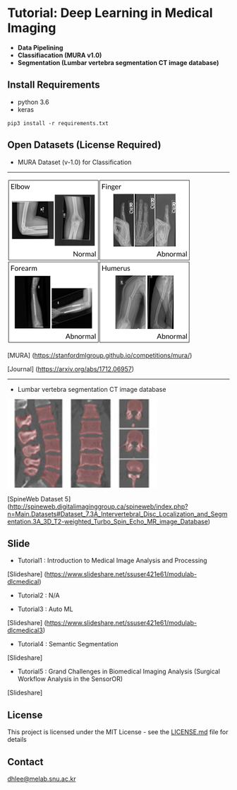 # Tutorial: Deep Learning in Medical Imaging 

- **Data Pipelining**
- **Classifiacation (MURA v1.0)**
- **Segmentation (Lumbar vertebra segmentation CT image database)**


## Install Requirements

- python 3.6
- keras
```
pip3 install -r requirements.txt
```

## Open Datasets (License Required)

- MURA Dataset (v-1.0) for Classification
---
![MURA Dataset](./assets/MURA.png)


[MURA] (https://stanfordmlgroup.github.io/competitions/mura/)

[Journal] (https://arxiv.org/abs/1712.06957)


---
- Lumbar vertebra segmentation CT image database

![Lumbar vertebra segmentation CT image database](./assets/DatabaseVertebraSegmentation.jpg)


[SpineWeb Dataset 5] (http://spineweb.digitalimaginggroup.ca/spineweb/index.php?n=Main.Datasets#Dataset_7.3A_Intervertebral_Disc_Localization_and_Segmentation.3A_3D_T2-weighted_Turbo_Spin_Echo_MR_image_Database)

## Slide

- Tutorial1 : Introduction to Medical Image Analysis and Processing

[Slideshare] (https://www.slideshare.net/ssuser421e61/modulab-dlcmedical)

- Tutorial2 : N/A

- Tutorial3 : Auto ML

[Slideshare] (https://www.slideshare.net/ssuser421e61/modulab-dlcmedical3)

- Tutorial4 : Semantic Segmentation

[Slideshare] 

- Tutorial5 : Grand Challenges in Biomedical Imaging Analysis (Surgical Workflow Analysis in the SensorOR)

[Slideshare] 


## License

This project is licensed under the MIT License - see the [LICENSE.md](LICENSE.md) file for details

## Contact

dhlee@melab.snu.ac.kr

